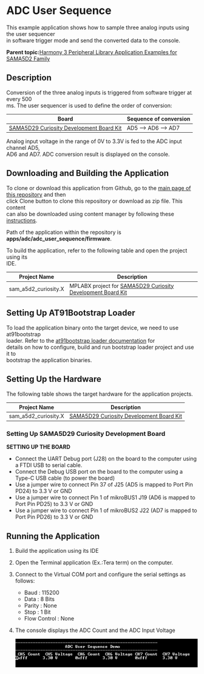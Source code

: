 # ADC User Sequence

This example application shows how to sample three analog inputs using the user sequencer<br /> in software trigger mode and send the converted data to the console.

**Parent topic:**[Harmony 3 Peripheral Library Application Examples for SAMA5D2 Family](GUID-3730E5D6-911C-4BCA-9955-26D7EB66B585.md)

## Description

Conversion of the three analog inputs is triggered from software trigger at every 500<br /> ms. The user sequencer is used to define the order of conversion:

|Board|Sequence of conversion|
|-----|----------------------|
|[SAMA5D29 Curiosity Development Board Kit](https://www.microchip.com/en-us/development-tool/EV07R15A)|AD5 –\> AD6 –\> AD7|

Analog input voltage in the range of 0V to 3.3V is fed to the ADC input channel AD5,<br /> AD6 and AD7. ADC conversion result is displayed on the console.

## Downloading and Building the Application

To clone or download this application from Github, go to the [main page of this repository](https://github.com/Microchip-MPLAB-Harmony/csp_apps_sam_a5d2) and then<br /> click Clone button to clone this repository or download as zip file. This content<br /> can also be downloaded using content manager by following these [instructions](https://github.com/Microchip-MPLAB-Harmony/contentmanager/wiki).

Path of the application within the repository is<br /> **apps/adc/adc\_user\_sequence/firmware**.

To build the application, refer to the following table and open the project using its<br /> IDE.

|Project Name|Description|
|------------|-----------|
|sam\_a5d2\_curiosity.X|MPLABX project for [SAMA5D29 Curiosity Development Board Kit](https://www.microchip.com/en-us/development-tool/EV07R15A)|

## Setting Up AT91Bootstrap Loader

To load the application binary onto the target device, we need to use at91bootstrap<br /> loader. Refer to the [at91bootstrap loader documentation](GUID-DA6B998E-C5DD-4566-BB08-7DC124553FBF.md) for<br /> details on how to configure, build and run bootstrap loader project and use it to<br /> bootstrap the application binaries.

## Setting Up the Hardware

The following table shows the target hardware for the application projects.

|Project Name|Description|
|------------|-----------|
|sam\_a5d2\_curiosity.X|[SAMA5D29 Curiosity Development Board Kit](https://www.microchip.com/en-us/development-tool/EV07R15A)|

### Setting Up SAMA5D29 Curiosity Development Board

**SETTING UP THE BOARD**

-   Connect the UART Debug port \(J28\) on the board to the computer using a FTDI USB to serial cable.
-   Connect the Debug USB port on the board to the computer using a Type-C USB cable \(to power the board\)
-   Use a jumper wire to connect Pin 37 of J25 \(AD5 is mapped to Port Pin PD24\) to 3.3 V or GND
-   Use a jumper wire to connect Pin 1 of mikroBUS1 J19 \(AD6 is mapped to Port Pin PD25\) to 3.3 V or GND
-   Use a jumper wire to connect Pin 1 of mikroBUS2 J22 \(AD7 is mapped to Port Pin PD26\) to 3.3 V or GND

## Running the Application

1.  Build the application using its IDE
2.  Open the Terminal application \(Ex.:Tera term\) on the computer.
3.  Connect to the Virtual COM port and configure the serial settings as follows:
    -   Baud : 115200
    -   Data : 8 Bits
    -   Parity : None
    -   Stop : 1 Bit
    -   Flow Control : None
4.  The console displays the ADC Count and the ADC Input Voltage

    ![](GUID-EB26DF96-3FC4-4CFF-89E4-E8D011AB7A37-low.png)


